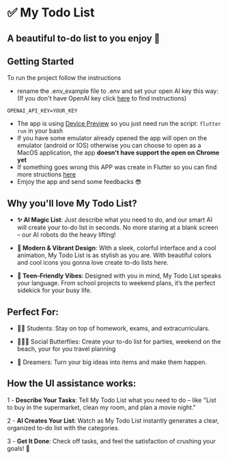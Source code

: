 # ✅ My Todo List

## A beautiful to-do list to you enjoy 🌼

## Getting Started

To run the project follow the instructions

- rename the .env_example file to .env and set your open AI key this way: (If you don't have OpenAI key click [here](https://help.openai.com/en/articles/4936850-where-do-i-find-my-openai-api-key) to find instructions)

```
OPENAI_API_KEY=YOUR_KEY

```

- The app is using [Device Preview](https://pub.dev/packages/device_preview) so you just need run the script: `flutter run` in your bash
- If you have some emulator already opened the app will open on the emulator (android or IOS) otherwise you can choose to open as a MacOS application, the app **doesn't have support the open on Chrome yet**
- If something goes wrong this APP was create in Flutter so you can find more structions [here](https://docs.flutter.dev/get-started/test-drive)
- Emjoy the app and send some feedbacks 😎

## Why you'll love My Todo List?

- **✨ AI Magic List**: Just describe what you need to do, and our smart AI will create your to-do list in seconds. No more staring at a blank screen – our AI robots do the heavy lifting!

- **🎨 Modern & Vibrant Design**: With a sleek, colorful interface and a cool animation, My Todo List is as stylish as you are. With beautiful colors and cool icons you gonna love create to-do lists here.

- **💬 Teen-Friendly Vibes**: Designed with you in mind, My Todo List speaks your language. From school projects to weekend plans, it’s the perfect sidekick for your busy life.

## Perfect For:

- 👧🏼 Students: Stay on top of homework, exams, and extracurriculars.

- 🙋🏻‍♀️ Social Butterflies: Create your to-do list for parties, weekend on the beach, your for you travel planning

- 💭 Dreamers: Turn your big ideas into items and make them happen.

## How the UI assistance works:

1 - **Describe Your Tasks**: Tell My Todo List what you need to do – like "List to buy in the supermarket, clean my room, and plan a movie night."

2 - **AI Creates Your List**: Watch as My Todo List instantly generates a clear, organized to-do list with the categories.

3 - **Get It Done**: Check off tasks, and feel the satisfaction of crushing your goals! 💪
